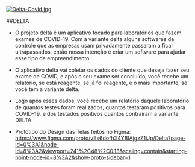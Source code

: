 <p align="center"><a href="http://deltacovid.herokuapp.com" target="_blank">

[![Delta-Covid.jpg](https://i.postimg.cc/2j1XJ1Mn/Delta-Covid.jpg)](https://postimg.cc/4nT5HxJ3)
</a>
</p>



##DELTA

- O projeto delta é um aplicativo focado para laboratórios que fazem exames de COVID-19. Com a variante delta alguns
softwares de controle que as empresas usam privadamente passaram a ficar ultrapassados, então nossa intenção é criar um
software para ajudar esse tipo de empreendimento. 


- O aplicativo delta vai coletar os dados do cliente que deseja fazer
seu exame de COVID, e após o seu exame ser concluído, você recebe um relatório, se está reagente, se já foi reagente, e
o mais importante, se você tem a variante delta. 


- Logo após esses dados, você recebe um relatório daquele laboratório de
quantos testes foram realizados, quantos testaram positivos para COVID-19, e dos testados positivos quantos contraíram a
variante DELTA. 


- Protótipo do Design das Telas feitos no Figma:
https://www.figma.com/proto/vEs6dofhX4YBlAjgzZ1iJp/Delta?page-id=0%3A1&node-id=8%3A2&viewport=241%2C48%2C0.13&scaling=contain&starting-point-node-id=8%3A2&show-proto-sidebar=1

